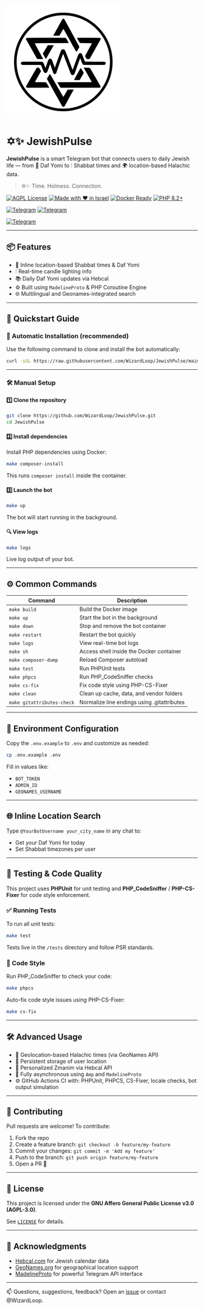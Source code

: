 <img src="https://github.com/wizardloop/JewishPulse/raw/main/assets/JewishPulse.png" width="300" height="300" />

# ✡️✨ JewishPulse

**JewishPulse** is a smart Telegram bot that connects users to daily Jewish life — from 📜 Daf Yomi to 🕯 Shabbat times and 🌍 location-based Halachic data.

> ✡️✨ Time. Holiness. Connection.

[![AGPL License](https://img.shields.io/badge/license-AGPL--3.0-blue.svg)](LICENSE)
[![Made with ❤️ in Israel](https://img.shields.io/badge/Made%20with-%E2%9D%A4%EF%B8%8F%20in%20Israel-blue)](https://github.com/WizardLoop/JewishPulse)
[![Docker Ready](https://img.shields.io/badge/docker-ready-blue.svg)](https://www.docker.com/)
[![PHP 8.2+](https://img.shields.io/badge/PHP-8.2%2B-blue)](https://www.php.net/)

[![Telegram](https://img.shields.io/badge/Channel-2CA5E0?style=for-the-badge&logo=telegram&logoColor=white)](https://t.me/JewishPulse)
[![Telegram](https://img.shields.io/badge/Group-2CA5E0?style=for-the-badge&logo=telegram&logoColor=white)](https://t.me/Jewish_Pulse)

[![Telegram](https://img.shields.io/badge/Official%20Bot-000000?style=for-the-badge&logo=telegram&logoColor=white)](https://t.me/JewishPulseBot)

---

## 📦 Features

- 📍 Inline location-based Shabbat times & Daf Yomi
- 🕯 Real-time candle lighting info
- 📚 Daily Daf Yomi updates via Hebcal
- ⚙️ Built using `MadelineProto` & PHP Coroutine Engine
- 🌐 Multilingual and Geonames-integrated search

---

## 🚀 Quickstart Guide

### 🧪 Automatic Installation (recommended)

Use the following command to clone and install the bot automatically:

```bash
curl -sSL https://raw.githubusercontent.com/WizardLoop/JewishPulse/main/install.sh | bash
```

---

### 🛠 Manual Setup

#### 1️⃣ Clone the repository

```bash
git clone https://github.com/WizardLoop/JewishPulse.git
cd JewishPulse
```

#### 2️⃣ Install dependencies

Install PHP dependencies using Docker:

```bash
make composer-install
```

This runs `composer install` inside the container.

#### 3️⃣ Launch the bot

```bash
make up
```

The bot will start running in the background.

#### 🔍 View logs

```bash
make logs
```

Live log output of your bot.

---

## ⚙️ Common Commands

| Command                  | Description                                      |
|--------------------------|--------------------------------------------------|
| `make build`             | Build the Docker image                          |
| `make up`                | Start the bot in the background                |
| `make down`              | Stop and remove the bot container              |
| `make restart`           | Restart the bot quickly                        |
| `make logs`              | View real-time bot logs                        |
| `make sh`                | Access shell inside the Docker container       |
| `make composer-dump`     | Reload Composer autoload                       |
| `make test`              | Run PHPUnit tests                              |
| `make phpcs`             | Run PHP_CodeSniffer checks                     |
| `make cs-fix`            | Fix code style using PHP-CS-Fixer              |
| `make clean`             | Clean up cache, data, and vendor folders       |
| `make gitattributes-check` | Normalize line endings using .gitattributes |

---

## 🔐 Environment Configuration

Copy the `.env.example` to `.env` and customize as needed:

```bash
cp .env.example .env
```

Fill in values like:

- `BOT_TOKEN`
- `ADMIN_ID`
- `GEONAMES_USERNAME`

---

## 🌐 Inline Location Search

Type `@YourBotUsername your_city_name` in any chat to:

- Get your Daf Yomi for today
- Set Shabbat timezones per user

---

## 🧪 Testing & Code Quality

This project uses **PHPUnit** for unit testing and **PHP_CodeSniffer** / **PHP-CS-Fixer** for code style enforcement.

### ✅ Running Tests

To run all unit tests:

```bash
make test
```

Tests live in the `/tests` directory and follow PSR standards.

### 🎨 Code Style

Run PHP_CodeSniffer to check your code:

```bash
make phpcs
```

Auto-fix code style issues using PHP-CS-Fixer:

```bash
make cs-fix
```

---

## 🛠 Advanced Usage

- 📡 Geolocation-based Halachic times (via GeoNames API)
- 🔄 Persistent storage of user location
- 🕍 Personalized Zmanim via Hebcal API
- 🧪 Fully asynchronous using `Amp` and `MadelineProto`
- ⚙️ GitHub Actions CI with: PHPUnit, PHPCS, CS-Fixer, locale checks, bot output simulation

---

## 🤝 Contributing

Pull requests are welcome! To contribute:

1. Fork the repo
2. Create a feature branch: `git checkout -b feature/my-feature`
3. Commit your changes: `git commit -m 'Add my feature'`
4. Push to the branch: `git push origin feature/my-feature`
5. Open a PR 🙌

---

## 📄 License

This project is licensed under the **GNU Affero General Public License v3.0 (AGPL-3.0)**.

See [`LICENSE`](LICENSE) for details.

---

## 🙏 Acknowledgments

- [Hebcal.com](https://www.hebcal.com/home/developer-apis) for Jewish calendar data
- [GeoNames.org](https://www.geonames.org/export/web-services.html) for geographical location support
- [MadelineProto](https://docs.madelineproto.xyz/) for powerful Telegram API interface

---

📫 Questions, suggestions, feedback? Open an [issue](https://github.com/WizardLoop/JewishPulse/issues) or contact @WizardLoop.

